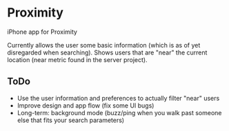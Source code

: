 Proximity
=========
iPhone app for Proximity

Currently allows the user some basic information (which is as of yet disregarded when searching).
Shows users that are "near" the current location (near metric found in the server project).

ToDo
----
- Use the user information and preferences to actually filter "near" users
- Improve design and app flow (fix some UI bugs)
- Long-term: background mode (buzz/ping when you walk past someone else that fits your search parameters)
